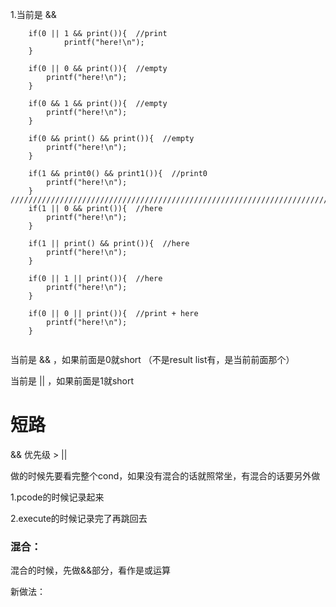 1.当前是 &&

```
    if(0 || 1 && print()){  //print 
            printf("here!\n");
    }

	if(0 || 0 && print()){  //empty
		printf("here!\n");
	}
	
	if(0 && 1 && print()){  //empty
		printf("here!\n");
	}
	
	if(0 && print() && print()){  //empty 
		printf("here!\n");
	}
	
	if(1 && print0() && print1()){  //print0 
		printf("here!\n");
	}
////////////////////////////////////////////////////////////////////////////////////////////////////////
	if(1 || 0 && print()){  //here 
		printf("here!\n");
	}
	
	if(1 || print() && print()){  //here
		printf("here!\n");
	}
	
	if(0 || 1 || print()){  //here  
		printf("here!\n");
	}
	
	if(0 || 0 || print()){  //print + here 
		printf("here!\n");
	}
	

```

当前是 && ，如果前面是0就short （不是result list有，是当前前面那个）

 当前是 || ，如果前面是1就short



# 短路

&& 优先级 > ||

做的时候先要看完整个cond，如果没有混合的话就照常坐，有混合的话要另外做

1.pcode的时候记录起来

2.execute的时候记录完了再跳回去

### 混合：

混合的时候，先做&&部分，看作是或运算





新做法：